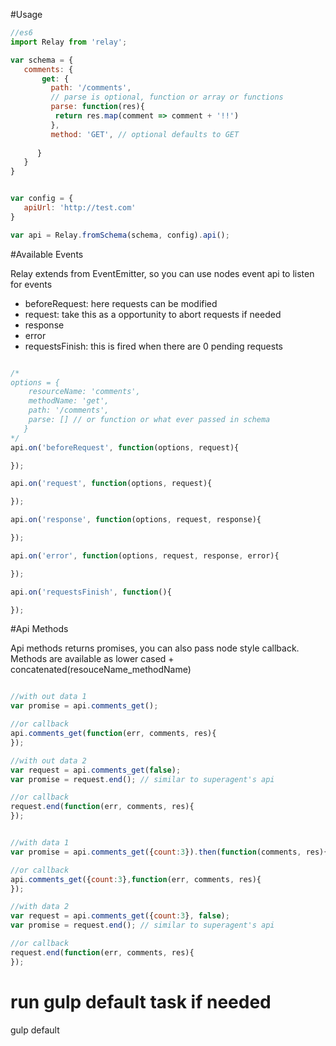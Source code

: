#Usage


```js
//es6
import Relay from 'relay';

var schema = {
   comments: {
       get: {
         path: '/comments',
         // parse is optional, function or array or functions
         parse: function(res){
          return res.map(comment => comment + '!!')
         },
         method: 'GET', // optional defaults to GET  
         
      } 
   }
}


var config = {
   apiUrl: 'http://test.com'
}

var api = Relay.fromSchema(schema, config).api();

```

#Available Events

Relay extends from EventEmitter, so you can use nodes event api to listen for events

* beforeRequest: here requests can be modified
* request: take this as a opportunity to abort requests if needed 
* response 
* error
* requestsFinish: this is fired when there are 0 pending requests


```js

/*
options = {
    resourceName: 'comments',
    methodName: 'get',
    path: '/comments',
    parse: [] // or function or what ever passed in schema
   } 
*/
api.on('beforeRequest', function(options, request){

});

api.on('request', function(options, request){

});

api.on('response', function(options, request, response){

});

api.on('error', function(options, request, response, error){

});

api.on('requestsFinish', function(){

});

```


#Api Methods

Api methods returns promises, you can also pass node style callback. Methods are available as lower cased + concatenated(resouceName_methodName) 


```js

//with out data 1
var promise = api.comments_get();

//or callback
api.comments_get(function(err, comments, res){
}); 

//with out data 2
var request = api.comments_get(false);
var promise = request.end(); // similar to superagent's api

//or callback
request.end(function(err, comments, res){
});


//with data 1
var promise = api.comments_get({count:3}).then(function(comments, res){});

//or callback
api.comments_get({count:3},function(err, comments, res){
});

//with data 2
var request = api.comments_get({count:3}, false);
var promise = request.end(); // similar to superagent's api

//or callback
request.end(function(err, comments, res){
});

```
 




# run gulp default task if needed
gulp default
